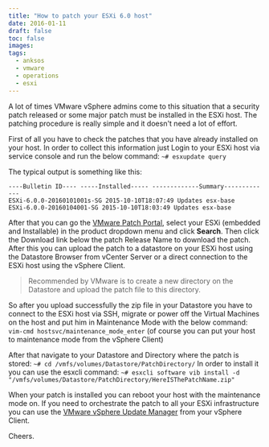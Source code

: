 ```yaml
---
title: "How to patch your ESXi 6.0 host"
date: 2016-01-11
draft: false
toc: false
images:
tags:
  - anksos
  - vmware
  - operations
  - esxi
---
```


A lot of times VMware vSphere admins come to this situation that a security patch released or some major patch must be installed in the ESXi host. The patching procedure is really simple and it doesn't need a lot of effort.

First of all you have to check the patches that you have already installed on your host. In order to collect this information just Login to your ESXi host via service console and run the below command: `~# esxupdate query`

The typical output is something like this:
``` shell
----Bulletin ID---- -----Installed----- -------------Summary-------------
ESXi-6.0.0-20160101001s-SG 2015-10-10T18:07:49 Updates esx-base
ESXi-6.0.0-20160104001-SG 2015-10-10T18:03:49 Updates esx-base
```

After that you can go the [VMware Patch Portal](https://my.vmware.com/group/vmware/patch#search), select your ESXi (embedded and Installable) in the product dropdown menu and click **Search**. Then click the Download link below the patch Release Name to download the patch. After this you can upload the patch to a datastore on your ESXi host using the Datastore Browser from vCenter Server or a direct connection to the ESXi host using the vSphere Client. 

> Recommended by VMware is to create a new directory on the Datastore and upload the patch file to this directory.

So after you upload successfully the zip file in your Datastore you have to connect to the ESXi host via SSH, migrate or power off the Virtual Machines on the host and put him in Maintenance Mode with the below command: `vim-cmd hostsvc/maintenance_mode_enter` (of course you can put your host to maintenance mode from the vSphere Client) 

After that navigate to your Datastore and Directory where the patch is stored: `~# cd /vmfs/volumes/Datastore/PatchDirectory/` In order to install it you can use the esxcli command: `~# esxcli software vib install -d "/vmfs/volumes/Datastore/PatchDirectory/HereISThePatchName.zip"`

When your patch is installed you can reboot your host with the maintenance mode on. If you need to orchestrate the patch to all your ESXi infrastructure you can use the [VMware vSphere Update Manager](https://www.vmware.com/support/pubs/vum_pubs.html) from your vSphere Client.

Cheers.
